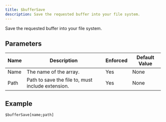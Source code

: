 ```yaml
---
title: $bufferSave
description: Save the requested buffer into your file system.
---
```


Save the requested buffer into your file system.
## Parameters
| Name |                    Description                    | Enforced | Default Value |
|------|---------------------------------------------------|----------|---------------|
| Name | The name of the array.                            | Yes      | None          |
| Path | Path to save the file to, must include extension. | Yes      | None          |
## Example
```eats
$bufferSave[name;path]
```